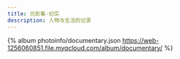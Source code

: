 ```yaml
---
title: 光影集·纪实
description: 人物与生活的记录
---
```


{% album photoinfo/documentary.json https://web-1256060851.file.myqcloud.com/album/documentary/ %}

